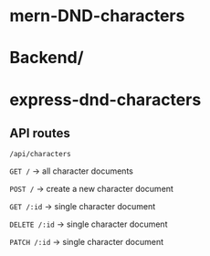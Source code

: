 # mern-DND-characters

# Backend/

# express-dnd-characters

## API routes

`/api/characters`

`GET /` &rarr; all character documents

`POST /` &rarr; create a new character document

`GET /:id` &rarr; single character document

`DELETE /:id` &rarr; single character document

`PATCH /:id` &rarr; single character document
